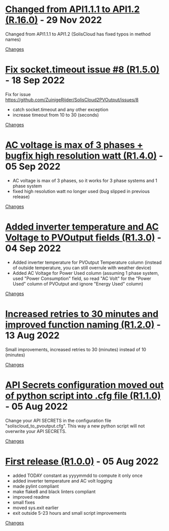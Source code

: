 <a name="R.16.0"></a>
# [Changed from API1.1.1 to API1.2 (R.16.0)](https://github.com/ZuinigeRijder/SolisCloud2PVOutput/releases/tag/R.16.0) - 29 Nov 2022

Changed from API1.1.1 to API1.2 (SolisCloud has fixed typos in method names)

[Changes][R.16.0]


<a name="R1.5.0"></a>
# [Fix socket.timeout issue #8 (R1.5.0)](https://github.com/ZuinigeRijder/SolisCloud2PVOutput/releases/tag/R1.5.0) - 18 Sep 2022

Fix for issue https://github.com/ZuinigeRijder/SolisCloud2PVOutput/issues/8
- catch socket.timeout and any other exception
- increase timeout from 10 to 30 (seconds)


[Changes][R1.5.0]


<a name="R1.4.0"></a>
# [AC voltage is max of 3 phases + bugfix high resolution watt (R1.4.0)](https://github.com/ZuinigeRijder/SolisCloud2PVOutput/releases/tag/R1.4.0) - 05 Sep 2022

- AC voltage is max of 3 phases, so it works for 3 phase systems and 1 phase system
- fixed high resolution watt no longer used (bug slipped in previous release)


[Changes][R1.4.0]


<a name="R1.3.0"></a>
# [Added inverter temperature and AC Voltage to PVOutput fields (R1.3.0)](https://github.com/ZuinigeRijder/SolisCloud2PVOutput/releases/tag/R1.3.0) - 04 Sep 2022

- Added inverter temperature for PVOutput Temperature column (instead of outside temperature, you can still overrule with weather device)
- Added AC Voltage for Power Used column (assuming 1 phase system, used "Power Consumption" field, so read "AC Volt" for the "Power Used" column of PVOutput and ignore "Energy Used" column)


[Changes][R1.3.0]


<a name="R1.2.0"></a>
# [Increased retries to 30 minutes and improved function naming (R1.2.0)](https://github.com/ZuinigeRijder/SolisCloud2PVOutput/releases/tag/R1.2.0) - 13 Aug 2022

Small improvements, increased retries to 30 (minutes) instead of 10 (minutes)

[Changes][R1.2.0]


<a name="R1.1.0"></a>
# [API Secrets configuration moved out of python script into .cfg file (R1.1.0)](https://github.com/ZuinigeRijder/SolisCloud2PVOutput/releases/tag/R1.1.0) - 05 Aug 2022

Change your API SECRETS in the configuration file "soliscloud_to_pvoutput.cfg". This way a new python script will not overwrite your API SECRETS. 


[Changes][R1.1.0]


<a name="R1.0.0"></a>
# [First release (R1.0.0)](https://github.com/ZuinigeRijder/SolisCloud2PVOutput/releases/tag/R1.0.0) - 05 Aug 2022

- added TODAY constant as yyyymmdd to compute it only once
- added inverter temperature and AC volt logging
- made pylint compliant
- make flake8 and black linters compliant
- improved readme
- small fixes
- moved sys.exit earlier
- exit outside 5-23 hours and small script improvements

[Changes][R1.0.0]


[R.16.0]: https://github.com/ZuinigeRijder/SolisCloud2PVOutput/compare/R1.5.0...R.16.0
[R1.5.0]: https://github.com/ZuinigeRijder/SolisCloud2PVOutput/compare/R1.4.0...R1.5.0
[R1.4.0]: https://github.com/ZuinigeRijder/SolisCloud2PVOutput/compare/R1.3.0...R1.4.0
[R1.3.0]: https://github.com/ZuinigeRijder/SolisCloud2PVOutput/compare/R1.2.0...R1.3.0
[R1.2.0]: https://github.com/ZuinigeRijder/SolisCloud2PVOutput/compare/R1.1.0...R1.2.0
[R1.1.0]: https://github.com/ZuinigeRijder/SolisCloud2PVOutput/compare/R1.0.0...R1.1.0
[R1.0.0]: https://github.com/ZuinigeRijder/SolisCloud2PVOutput/tree/R1.0.0

<!-- Generated by https://github.com/rhysd/changelog-from-release v3.7.0 -->

